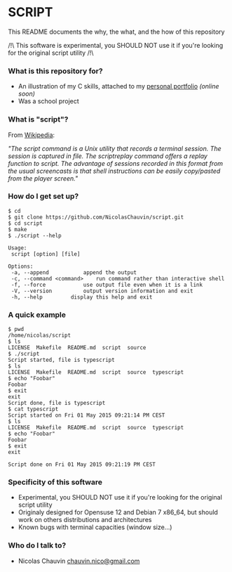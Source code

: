 # SCRIPT #

This README documents the why, the what, and the how of this repository

/!\ This software is experimental, you SHOULD NOT use it if you're looking for the original script utility /!\


### What is this repository for? ###

* An illustration of my C skills, attached to my [personal portfolio](http://nicolas.chauv.in/portfolio.phtml) *(online soon)*
* Was a school project

### What is "script"? ###

From [Wikipedia](http://en.wikipedia.org/wiki/Script_%28Unix%29):

*"The script command is a Unix utility that records a terminal session. The session is captured in file. The scriptreplay command offers a replay function to script. The advantage of sessions recorded in this format from the usual screencasts is that shell instructions can be easily copy/pasted from the player screen."*


### How do I get set up? ###

```
$ cd
$ git clone https://github.com/NicolasChauvin/script.git
$ cd script
$ make
$ ./script --help

Usage:
 script [option] [file]

Options:
 -a, --append			append the output
 -c, --command <command>	run command rather than interactive shell
 -f, --force   			use output file even when it is a link
 -V, --version			output version information and exit
 -h, --help			display this help and exit
```

### A quick example ###

```
$ pwd
/home/nicolas/script
$ ls
LICENSE  Makefile  README.md  script  source
$ ./script
Script started, file is typescript
$ ls
LICENSE  Makefile  README.md  script  source  typescript
$ echo "Foobar"
Foobar
$ exit
exit
Script done, file is typescript
$ cat typescript
Script started on Fri 01 May 2015 09:21:14 PM CEST
$ ls
LICENSE  Makefile  README.md  script  source  typescript
$ echo "Foobar"
Foobar
$ exit
exit

Script done on Fri 01 May 2015 09:21:19 PM CEST
```

### Specificity of this software ###

* Experimental, you SHOULD NOT use it if you're looking for the original script utility
* Originaly designed for Opensuse 12 and Debian 7 x86_64, but should work on others distributions and architectures
* Known bugs with terminal capacities (window size...)

### Who do I talk to? ###

* Nicolas Chauvin <chauvin.nico@gmail.com>
